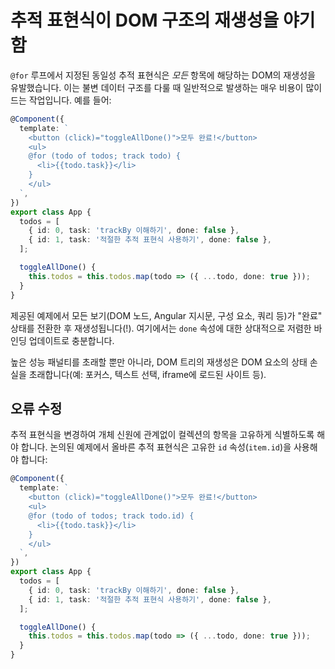 # 추적 표현식이 DOM 구조의 재생성을 야기함

`@for` 루프에서 지정된 동일성 추적 표현식은 _모든_ 항목에 해당하는 DOM의 재생성을 유발했습니다. 이는 불변 데이터 구조를 다룰 때 일반적으로 발생하는 매우 비용이 많이 드는 작업입니다. 예를 들어:

```typescript
@Component({
  template: `
    <button (click)="toggleAllDone()">모두 완료!</button>
    <ul>
    @for (todo of todos; track todo) {
      <li>{{todo.task}}</li>
    }
    </ul>
  `,
})
export class App {
  todos = [
    { id: 0, task: 'trackBy 이해하기', done: false },
    { id: 1, task: '적절한 추적 표현식 사용하기', done: false },
  ];

  toggleAllDone() {
    this.todos = this.todos.map(todo => ({ ...todo, done: true }));
  }
}
```

제공된 예제에서 모든 보기(DOM 노드, Angular 지시문, 구성 요소, 쿼리 등)가 "완료" 상태를 전환한 후 재생성됩니다(!). 여기에서는 `done` 속성에 대한 상대적으로 저렴한 바인딩 업데이트로 충분합니다.

높은 성능 패널티를 초래할 뿐만 아니라, DOM 트리의 재생성은 DOM 요소의 상태 손실을 초래합니다(예: 포커스, 텍스트 선택, iframe에 로드된 사이트 등).

## 오류 수정

추적 표현식을 변경하여 개체 신원에 관계없이 컬렉션의 항목을 고유하게 식별하도록 해야 합니다. 논의된 예제에서 올바른 추적 표현식은 고유한 `id` 속성(`item.id`)을 사용해야 합니다:

```typescript
@Component({
  template: `
    <button (click)="toggleAllDone()">모두 완료!</button>
    <ul>
    @for (todo of todos; track todo.id) {
      <li>{{todo.task}}</li>
    }
    </ul>
  `,
})
export class App {
  todos = [
    { id: 0, task: 'trackBy 이해하기', done: false },
    { id: 1, task: '적절한 추적 표현식 사용하기', done: false },
  ];

  toggleAllDone() {
    this.todos = this.todos.map(todo => ({ ...todo, done: true }));
  }
}